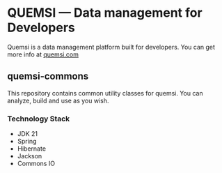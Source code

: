 # QUEMSI — Data management for Developers
Quemsi is a data management platform built for developers. You can get more info at [quemsi.com](https://quemsi.com)

## quemsi-commons
This repository contains common utility classes for quemsi. You can analyze, build and use as you wish.

### Technology Stack
- JDK 21
- Spring
- Hibernate
- Jackson
- Commons IO

